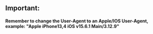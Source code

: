 ## Important:
#### Remember to change the User-Agent to an Apple/IOS User-Agent, example: <b>"Apple iPhone13,4 iOS v15.6.1 Main/3.12.9"</b>

